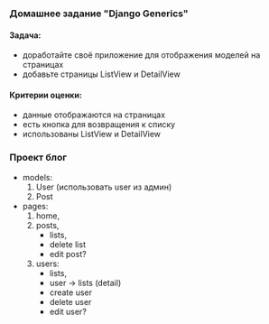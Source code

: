 ### Домашнее задание "Django Generics"

#### Задача:

- доработайте своё приложение для отображения моделей на страницах
- добавьте страницы ListView и DetailView

#### Критерии оценки:

- данные отображаются на страницах
- есть кнопка для возвращения к списку
- использованы ListView и DetailView

### Проект блог

- models:
  1. User (использовать user из админ)
  2. Post
- pages:
  1. home,
  2. posts,
     - lists,
     - delete list
     - edit post?
  3. users:
     - lists,
     - user -> lists (detail)
     - create user
     - delete user
     - edit user?
